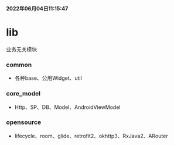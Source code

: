 **2022年06月04日11:15:47**

# lib
业务无关模块

### common
- 各种base、公用Widget、util

### core_model
- Http、SP、DB、Model、AndroidViewModel

### opensource
- lifecycle、room、glide、retrofit2、okhttp3、RxJava2、ARouter